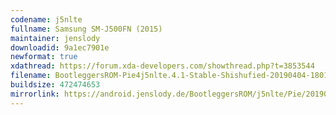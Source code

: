 ```yaml
---
codename: j5nlte
fullname: Samsung SM-J500FN (2015)
maintainer: jenslody
downloadid: 9a1ec7901e
newformat: true
xdathread: https://forum.xda-developers.com/showthread.php?t=3853544
filename: BootleggersROM-Pie4j5nlte.4.1-Stable-Shishufied-20190404-180116.zip
buildsize: 472474653
mirrorlink: https://android.jenslody.de/BootleggersROM/j5nlte/Pie/20190404-180116/
---
```


